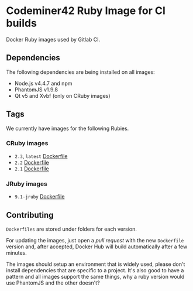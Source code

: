 # Codeminer42 Ruby Image for CI builds

Docker Ruby images used by Gitlab CI.

## Dependencies

The following dependencies are being installed on all images:

* Node.js v4.4.7 and npm
* PhantomJS v1.9.8
* Qt v5 and Xvbf (only on CRuby images)

## Tags

We currently have images for the following Rubies.

### CRuby images

- `2.3`, `latest` [Dockerfile](https://github.com/Codeminer42/docker-ci-ruby/blob/master/2.3/Dockerfile)
- `2.2` [Dockerfile](https://github.com/Codeminer42/docker-ci-ruby/blob/master/2.2/Dockerfile)
- `2.1` [Dockerfile](https://github.com/Codeminer42/docker-ci-ruby/blob/master/2.2/Dockerfile)

### JRuby images

- `9.1-jruby` [Dockerfile](https://github.com/Codeminer42/docker-ci-ruby/blob/master/9.1-jruby/Dockerfile)

## Contributing

`Dockerfiles` are stored under folders for each version.

For updating the images, just open a _pull request_ with
the new `Dockerfile` version and, after accepted, Docker
Hub will build automatically after a few minutes.

The images should setup an environment that is widely used,
please don't install dependencies that are specific to a
project. It's also good to have a pattern and all images
support the same things, why a ruby version would use
PhantomJS and the other doesn't?
